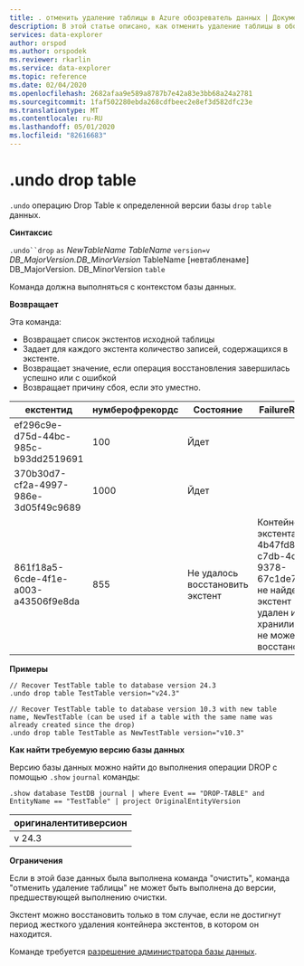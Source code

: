 ```yaml
---
title: . отменить удаление таблицы в Azure обозреватель данных | Документация Майкрософт
description: В этой статье описано, как отменить удаление таблицы в обозреватель данных Azure.
services: data-explorer
author: orspod
ms.author: orspodek
ms.reviewer: rkarlin
ms.service: data-explorer
ms.topic: reference
ms.date: 02/04/2020
ms.openlocfilehash: 2682afaa9e589a8787b7e42a83e3bb68a24a2781
ms.sourcegitcommit: 1faf502280ebda268cdfbeec2e8ef3d582dfc23e
ms.translationtype: MT
ms.contentlocale: ru-RU
ms.lasthandoff: 05/01/2020
ms.locfileid: "82616683"
---
```

# <a name="undo-drop-table"></a>.undo drop table

`.undo` операцию Drop Table к определенной версии базы `drop` `table` данных.

**Синтаксис**

`.undo``drop` `as` *NewTableName* *TableName* `version=v` *DB_MajorVersion.DB_MinorVersion* TableName [невтабленаме] DB_MajorVersion. DB_MinorVersion `table`

Команда должна выполняться с контекстом базы данных.

**Возвращает**

Эта команда:
* Возвращает список экстентов исходной таблицы
* Задает для каждого экстента количество записей, содержащихся в экстенте.
* Возвращает значение, если операция восстановления завершилась успешно или с ошибкой
* Возвращает причину сбоя, если это уместно.

| екстентид                             | нумберофрекордс | Состояние                   | FailureReason                                                                                                                  |
|--------------------------------------|-----------------|--------------------------|--------------------------------------------------------------------------------------------------------------------------------|
| ef296c9e-d75d-44bc-985c-b93dd2519691 | 100             | Йдет                |
| 370b30d7-cf2a-4997-986e-3d05f49c9689 | 1000            | Йдет                |
| 861f18a5-6cde-4f1e-a003-a43506f9e8da | 855             | Не удалось восстановить экстент | Контейнер экстента: 4b47fd84-c7db-4cfb-9378-67c1de7bf154 не найден, экстент удален из хранилища и не может быть восстановлен |

**Примеры**

```kusto
// Recover TestTable table to database version 24.3
.undo drop table TestTable version="v24.3"
```

```kusto
// Recover TestTable table to database version 10.3 with new table name, NewTestTable (can be used if a table with the same name was already created since the drop)  
.undo drop table TestTable as NewTestTable version="v10.3"
```

**Как найти требуемую версию базы данных**

Версию базы данных можно найти до выполнения операции DROP с помощью `.show` `journal` команды:

```kusto
.show database TestDB journal | where Event == "DROP-TABLE" and EntityName == "TestTable" | project OriginalEntityVersion 
```

| оригиналентитиверсион |
|-----------------------|
| v 24.3                 |

**Ограничения**

Если в этой базе данных была выполнена команда "очистить", команда "отменить удаление таблицы" не может быть выполнена до версии, предшествующей выполнению очистки.

Экстент можно восстановить только в том случае, если не достигнут период жесткого удаления контейнера экстентов, в котором он находится.

Команде требуется [разрешение администратора базы данных](../management/access-control/role-based-authorization.md).
